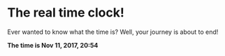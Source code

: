 # The real time clock!

Ever wanted to know what the time is? Well, your journey is about to end!

**The time is Nov 11, 2017, 20:54**